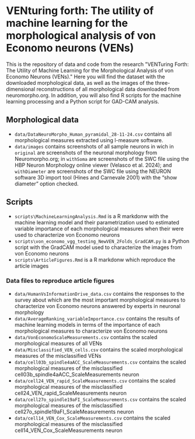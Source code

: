 # VENturing forth: The utility of machine learning for the morphological analysis of von Economo neurons (VENs)
This is the repository of data and code from the research "VENTuring Forth: The Utility of Machine Learning for the Morphological Analysis of von Economo Neurons (VENs)." Here you will find the dataset with the downloaded morphological data, as well as the images of the three-dimensional reconstructions of all morphological data downloaded from neuromorpho.org. In addition, you will also find R scripts for the machine learning processing and a Python script for GAD-CAM analysis.

## Morphological data
- `data/DataNeuroMorpho_Human_pyramidal_28-11-24.csv` contains all morphological measures extracted using l-measure software.
- `data/images` contains screenshots of all sample neurons in wich in `original` are screenshots of the neuronal morphology from Neuromorpho.org; in `withSoma` are screenshots of the SWC file using the HBP Neuron Morphology online viewer (Velasco et al. 2024); and `withDiameter` are screenshots of the SWC file using the NEURON software 3D import tool (Hines and Carnevale 2001) with the “show diameter” option checked.

## Scripts
- `scripts\MachineLearningAnalysis.Rmd` is a R markdonw with the machine learning model and their parametrization used to estimated variable importance of each morphological measures when their were used to characterize von Economo neurons
- `scripts\von_economo_vgg_testing_NewVEN_2Folds_GradCAM.py` is a Python script with the GradCAM model used to characterize the images from von Economo neurons 
- `scripts\ArticleFigures.Rmd` is a R markdonw which reproduce the article images 

### Data files to reproduce article figures
- `data/HumanVsInformationDrive_data.csv` contains the responses to the survey about which are the most important morphological measures to characterize von Economo neurons answered by experts in neuronal morphology
- `data/AverageRanking_variableImportance.csv` contains the results of machine learning models in terms of the importance of each morphological measures to characterize von Economo neurons
- `data/VonEconomoScaleMeasurements.csv` contains the scaled morphological measures of all VENs
- `data/Misclassified_VEN_cells.csv` contains the scaled morphological measures of the misclassified VENs 
- `data/cell03b_spindle4aACC_ScaleMeasurements.csv` contains the scaled morphological measures of the misclassified cell03b_spindle4aACC_ScaleMeasurements neuron
- `data/cell24_VEN_rapid_ScaleMeasurements.csv` contains the scaled morphological measures of the misclassified cell24_VEN_rapid_ScaleMeasurements neuron
- `data/cell27o_spindle19aFI_ScaleMeasurements.csv` contains the scaled morphological measures of the misclassified cell27o_spindle19aFI_ScaleMeasurements neuron
- `data/cell14_VEN_Cox_ScaleMeasurements.csv` contains the scaled morphological measures of the misclassified cell14_VEN_Cox_ScaleMeasurements neuron

